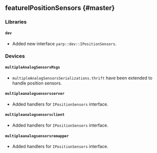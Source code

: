 featureIPositionSensors {#master}
-----------------------

### Libraries

#### `dev`

* Added new interface `yarp::dev::IPositionSensors`.


### Devices

#### `multipleAnalogSensorsMsgs`

* `multipleAnalogSensorsSerializations.thrift` have been extended to handle
  position sensors.

#### `multipleanalogsensorsserver`

* Added handlers for `IPositionSensors` interface.

#### `multipleanalogsensorsclient`

* Added handlers for `IPositionSensors` interface.

#### `multipleanalogsensorsremapper`

* Added handlers for `IPositionSensors` interface.
